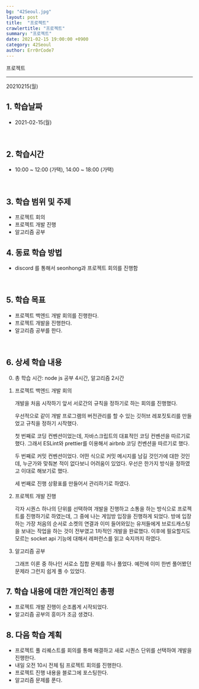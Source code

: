 ```yaml
---
bg: "42Seoul.jpg"
layout: post
title:  "프로젝트"
crawlertitle: "프로젝트"
summary: "프로젝트"
date: 2021-02-15 19:00:00 +0900
category: 42Seoul
author: Err0rCode7
---
```


프로젝트

---

20210215(월)

## 1. 학습날짜

- 2021-02-15(월)
<br>

## 2. 학습시간

- 10:00 ~ 12:00 (가택), 14:00 ~ 18:00 (가택)
<br>

## 3. 학습 범위 및 주제

- 프로젝트 회의
- 프로젝트 개발 진행
- 알고리즘 공부

## 4. 동료 학습 방법

- discord 를 통해서 seonhong과 프로젝트 회의를 진행함
<br>

## 5. 학습 목표

- 프로젝트 백엔드 개발 회의를 진행한다.
- 프로젝트 개발을 진행한다.
- 알고리즘 공부를 한다.

<br>

## 6. 상세 학습 내용

0. 총 학습 시간: node js 공부 4시간, 알고리즘 2시간

1. 프로젝트 백엔드 개발 회의

	개발을 처음 시작하기 앞서 서로간의 규칙을 정하기로 하는 회의를 진행했다.
	
	우선적으로 같이 개발 프로그램의 버전관리를 할 수 있는 깃허브 레포짓토리를 만들었고 규칙을 정하기 시작했다.

	첫 번째로 코딩 컨벤션이었는데, 자바스크립트의 대표적인 코딩 컨벤션을 따르기로 했다. 그래서 ESLint와 prettier를 이용해서 airbnb 코딩 컨벤션을 따르기로 했다.
	
	두 번째로 커밋 컨벤션이었다. 어떤 식으로 커밋 메시지를 남길 것인가에 대한 것인데, 누군가와 맞춰본 적이 없다보니 어려움이 있었다. 우선은 한가지 방식을 정하였고 이대로 해보기로 했다.

	세 번째로 진행 상황표를 만들어서 관리하기로 하였다.

2. 프로젝트 개발 진행

	각자 시퀀스 하나의 단위를 선택하여 개발을 진행하고 소통을 하는 방식으로 프로젝트를 진행하기로 하였는데, 그 중에 나는 게임방 입장을 진행하게 되었다.
	방에 입장하는 가장 처음의 순서로 소켓의 연결과 이미 들어와있는 유저들에게 브로드캐스팅을 보내는 작업을 하는 것이 전부였고 1차적인 개발을 완료했다.
	이후에 필요할지도 모르는 socket api 기능에 대해서 레퍼런스를 읽고 숙지까지 하였다.

3. 알고리즘 공부

	그래프 이론 중 하나인 서로소 집합 문제를 하나 풀었다. 예전에 이미 한번 풀어봤던 문제라 그런지 쉽게 풀 수 있었다.

## 7. 학습 내용에 대한 개인적인 총평

- 프로젝트 개발 진행이 순조롭게 시작되었다.
- 알고리즘 공부의 흥미가 조금 생겼다.

## 8. 다음 학습 계획

- 프로젝트 풀 리퀘스트를 회의를 통해 해결하고 새로 시퀀스 단위를 선택하여 개발을 진행한다.
- 내일 오전 10시 전체 팀 프로젝트 회의를 진행한다.
- 프로젝트 진행 내용을 블로그에 포스팅한다.
- 알고리즘 문제를 푼다.